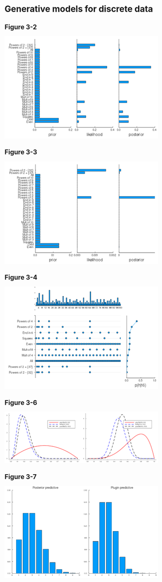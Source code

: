# Generative models for discrete data

## Figure 3-2

![Prior, likelihood and posterior for D = {16}. Based on (Tenenbaum 1999). Figure generated by numbersGame.](fig/figure-3-2.png)

## Figure 3-3

![Prior, likelihood and posterior for D = {16, 8, 2, 64}. Based on (Tenenbaum 1999). Figure generated by numbersGame.](fig/figure-3-3.png)

## Figure 3-4

![Posterior over hypotheses and the corresponding predictive distribution after seeing one example, D = {16}. A dot means this number is consistent with this hypothesis. The graph p(h|D) on the right is the weight given to hypothesis h. By taking a weighed sum of dots, we get p(˜x ∈ C|D) (top). Based on Figure 2.9 of (Tenenbaum 1999). Figure generated by numbersGame.](fig/figure-3-4.png)

## Figure 3-6

![(a) Updating a Beta(2, 2) prior with a Binomial likelihood with sufficient statistics N1 = 3,N0 =17 to yield a Beta(5,19) posterior. (b) Updating a Beta(5, 2) prior with a Binomial likelihood with sufficient statistics N1 =11,N0 =13 to yield a Beta(16, 15) posterior. Figure generated by binomialBetaPosteriorDemo.](fig/figure-3-6.png)

## Figure 3-7

![(a) Posterior predictive distributions after seeing N1 =3,N0 =17. (b) Plugin approximation. Figure generated by betaBinomPostPredDemo.](fig/figure-3-7.png)



